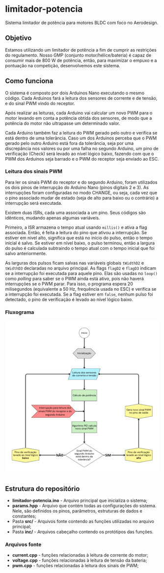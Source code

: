 # limitador-potencia

Sistema limitador de potência para motores BLDC com foco no Aerodesign.

## Objetivo

Estamos utilizando um limitador de potência a fim de cumprir as restrições do regulamento.
Nosso GMP (conjunto motor/hélice/bateria) é capaz de consumir mais de 800 W de potência, então,
para maximizar o empuxo e a pontuação na competição, desenvolvemos este sistema.

## Como funciona

O sistema é composto por dois Arduinos Nano executando o mesmo código.
Cada Arduinos fará a leitura dos sensores de corrente e de tensão, e do sinal PWM vindo do receptor.

Após realizar as leituras, cada Arduino vai calcular um novo PWM para o motor levando em conta
a potência obtida dos sensores, de modo que a potência do motor não ultrapasse um determinado valor.

Cada Arduino também faz a leitura do PWM gerado pelo outro e verifica se está dentro de uma tolerância.
Caso um dos Arduinos perceba que o PWM gerado pelo outro Arduino está fora da tolerância,
seja por uma discrepância nos valores ou por uma falha no segundo Arduino,
um pino de verificação (Check) será levado ao nível lógico baixo, fazendo com que o PWM
dos Arduinos seja barrado e o PWM do receptor seja enviado ao ESC.

### Leitura dos sinais PWM

Para ler os sinais PWM do receptor e do segundo Arduino, foram utilizados os dois pinos de interrupção
do Arduino Nano (pinos digitais 2 e 3). As interrupções foram configuradas no modo CHANGE, ou seja, 
cada vez que o pino associado mudar de estado (seja de alto para baixo ou o contrário) 
a interrupção será executada.

Existem duas ISRs, cada uma associada a um pino. Seus códigos são idênticos, mudando apenas algumas variáveis.

Primeiro, a ISR armazena o tempo atual usando `millis()` e ativa a flag associada. Então, é feita a leitura
do pino que ativou a interrupção. Se estiver em nível alto, significa que está no início do pulso, então o tempo 
inicial é salvo. Se estiver em nível baixo, o pulso terminou, então a largura do pulso é calculada subtraindo o
tempo atual com o tempo inicial que foi salvo anteriormente.

As larguras dos pulsos ficam salvas nas variáveis globais `tWidthD2` e `tWidthD3` declaradas no arquivo principal.
As flags `flagD2` e `flagD3` indicam se a interrupção foi executada para aquele pino. Elas são usadas no `loop()`
como _polling_ para saber se o PWM ainda está ativo, pois não haverá interrupções se o PWM parar. Para isso, 
o programa espera 20 milisegundos (equivalente a 50 Hz, frequência usada no ESC) e verifica se a interrupção
foi executada. Se a flag estiver em `false`, nenhum pulso foi detectado, o pino de verificação é levado
ao nível lógico baixo.

### Fluxograma

![fluxograma](img/fluxograma.png)

## Estrutura do repositório

- **limitador-potencia.ino** - Arquivo principal que inicializa o sistema;
- **params.hpp** - Arquivo que contém todas as configurações do sistema. Nele, são definidos os pinos, parâmetros, estruturas de dados e constantes;
- Pasta **src/** - Arquivos fonte contendo as funções utilizadas no arquivo principal;
- Pasta **inc/** - Arquivos cabeçalho contendo os protótipos das funções.

### Arquivos fonte

- **current.cpp** - funções relacionadas à leitura de corrente do motor;
- **voltage.cpp** - funções relacionadas à leitura de tensão da bateria;
- **pwm.cpp** - funções relacionadas à leitura dos sinais de PWM;
